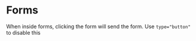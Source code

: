 # Forms

When inside forms, clicking the form will send the form. Use `type="button"` to
disable this
